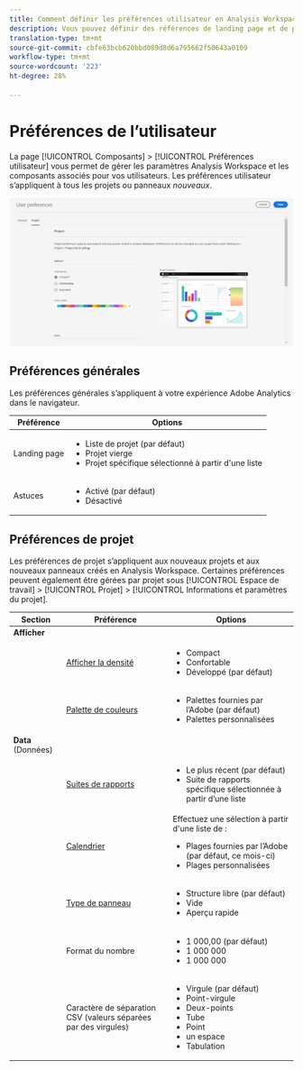 ```yaml
---
title: Comment définir les préférences utilisateur en Analysis Workspace
description: Vous pouvez définir des références de landing page et de projet dans un emplacement central.
translation-type: tm+mt
source-git-commit: cbfe63bcb620bbd089d8d6a795662f50643a0109
workflow-type: tm+mt
source-wordcount: '223'
ht-degree: 28%

---
```



# Préférences de l’utilisateur

La page [!UICONTROL Composants] > [!UICONTROL Préférences utilisateur] vous permet de gérer les paramètres Analysis Workspace et les composants associés pour vos utilisateurs. Les préférences utilisateur s’appliquent à tous les projets ou panneaux *nouveaux*.

![Préférences de l’utilisateur](assets/user-preferences.png)

## Préférences générales

Les préférences générales s’appliquent à votre expérience Adobe Analytics dans le navigateur.

| Préférence | Options |
| --- | --- |
| Landing page | <ul><li>Liste de projet (par défaut)</li><li>Projet vierge</li><li>Projet spécifique sélectionné à partir d&#39;une liste</li></ul> |
| Astuces | <ul><li>Activé (par défaut)</li><li>Désactivé</li></ul> |

## Préférences de projet

Les préférences de projet s’appliquent aux nouveaux projets et aux nouveaux panneaux créés en Analysis Workspace. Certaines préférences peuvent également être gérées par projet sous [!UICONTROL Espace de travail] > [!UICONTROL Projet] > [!UICONTROL Informations et paramètres du projet].

| Section | Préférence | Options |
| --- | --- | --- |
| **Afficher** |  |  |
|  | [Afficher la densité](https://experienceleague.adobe.com/docs/analytics/analyze/analysis-workspace/build-workspace-project/view-density.html?lang=fr) | <ul><li>Compact</li><li>Confortable</li><li>Développé (par défaut)</li></ul> |
|  | [Palette de couleurs](https://experienceleague.adobe.com/docs/analytics/analyze/analysis-workspace/build-workspace-project/color-palettes.html?lang=fr) | <ul><li>Palettes fournies par l’Adobe (par défaut)</li><li>Palettes personnalisées</li></ul> |
| **Data** (Données) |  |  |
|  | [Suites de rapports](https://experienceleague.adobe.com/docs/analytics/analyze/analysis-workspace/panels/panels.html?#report-suite) | <ul><li>Le plus récent (par défaut)</li><li>Suite de rapports spécifique sélectionnée à partir d’une liste</li></ul> |
|  | [Calendrier](https://experienceleague.adobe.com/docs/analytics/analyze/analysis-workspace/panels/panels.html?#calendar) | Effectuez une sélection à partir d&#39;une liste de : <ul><li>Plages fournies par l’Adobe (par défaut, ce mois-ci)</li><li>Plages personnalisées</li></ul> |
|  | [Type de panneau](https://experienceleague.adobe.com/docs/analytics/analyze/analysis-workspace/panels/panels.html) | <ul><li>Structure libre (par défaut)</li><li>Vide</li><li>Aperçu rapide</li></ul> |
|  | Format du nombre | <ul><li>1 000,00 (par défaut)</li><li>1 000 000</li><li>1 000 000</li></ul> |
|  | Caractère de séparation CSV (valeurs séparées par des virgules) | <ul><li>Virgule (par défaut)</li><li>Point-virgule</li><li>Deux-points</li><li>Tube</li><li>Point</li><li>un espace</li><li>Tabulation</li></ul> |

